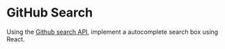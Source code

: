 # GitHub Search

Using the [Github search API](https://developer.github.com/v3/search/), implement a autocomplete search box using React.